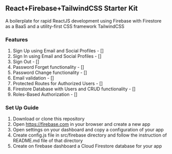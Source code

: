 ## React+Firebase+TailwindCSS Starter Kit

A boilerplate for rapid ReactJS development using Firebase with Firestore as a BaaS and a utility-first CSS framework TailwindCSS

### Features

1. Sign Up using Email and Social Profiles - []
2. Sign In using Email and Social Profiles - []
3. Sign Out - []
4. Password Forget functionality - []
5. Password Change functionality - []
6. Email validation - []
7. Protected Routes for Authorized Users - []
8. Firestore Database with Users and CRUD functionality - []
9. Roles-Based Authorization - []

### Set Up Guide

1. Download or clone this repository
2. Open https://firebase.com in your browser and create a new app
3. Open settings on your dashboard and copy a configuration of your app
4. Create config.js file in src/firebase directory and follow the instruction of README.md file of that directory
5. Create on firebase dashboard a Cloud Firestore database for your app
